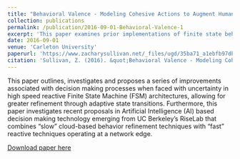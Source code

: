 ```yaml
---
title: "Behavioral Valence - Modeling Cohesive Actions to Augment Human Interaction"
collection: publications
permalink: /publication/2016-09-01-Behavioral-Valence-1
excerpt: 'This paper examines prior implementations of finite state behaviors in the context of AI-applied digital games and proposes player augmentation improvements through the use of “fast” reinforcement learning coupled with “slow” policy planning.'
date: 2016-09-01
venue: 'Carleton University'
paperurl: 'https://www.zacharysullivan.net/_files/ugd/35ba71_a1ebfb97db174e1b9d93f1920353452b.pdf'
citation: 'Sullivan, Z. (2016). &quot;Behavioral Valence - Modeling Cohesive Actions to Augment Human Interaction.&quot; <i>Carleton University</i>. 1(1).'
---
```


This paper outlines, investigates and proposes a series of improvements associated with decision making processes when faced with uncertainty in high speed reactive Finite State Machine (FSM) architectures, allowing for greater refinement through adaptive state transitions. Furthermore, this paper investigates recent proposals in Artificial Intelligence (AI) based decision making technology emerging from UC Berkeley’s RiseLab that combines “slow” cloud-based behavior refinement techniques with “fast” reactive techniques operating at a network edge.

[Download paper here](https://ZachSullivan.github.io/files/Behavioural-Valence.pdf)
